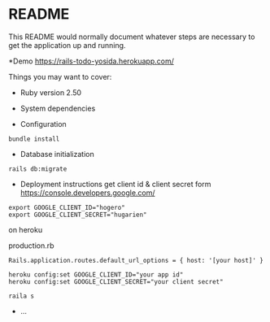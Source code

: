 # README

This README would normally document whatever steps are necessary to get the
application up and running.

*Demo
https://rails-todo-yosida.herokuapp.com/

Things you may want to cover:

* Ruby version
2.50
* System dependencies

* Configuration

```
bundle install
```
* Database initialization
```
rails db:migrate
```
* Deployment instructions
get client id & client secret form https://console.developers.google.com/

```
export GOOGLE_CLIENT_ID="hogero"
export GOOGLE_CLIENT_SECRET="hugarien"
```

on heroku

production.rb
```
Rails.application.routes.default_url_options = { host: '[your host]' }
```

```
heroku config:set GOOGLE_CLIENT_ID="your app id"
heroku config:set GOOGLE_CLIENT_SECRET="your client secret"
```

```
raila s
```
* ...
